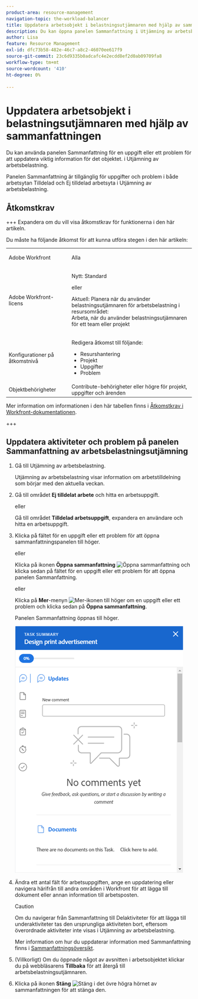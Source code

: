 ```yaml
---
product-area: resource-management
navigation-topic: the-workload-balancer
title: Uppdatera arbetsobjekt i belastningsutjämnaren med hjälp av sammanfattningen
description: Du kan öppna panelen Sammanfattning i Utjämning av arbetsbelastning för att uppdatera arbetsobjekt i områdena Tilldelad och Ej tilldelad arbetsyta.
author: Lisa
feature: Resource Management
exl-id: dfc73b58-482e-46c7-a8c2-46070ee617f9
source-git-commit: 23c6d9335b0adcafc4e2ecdd8ef2d0ab09709fa8
workflow-type: tm+mt
source-wordcount: '410'
ht-degree: 0%

---
```


# Uppdatera arbetsobjekt i belastningsutjämnaren med hjälp av sammanfattningen

Du kan använda panelen Sammanfattning för en uppgift eller ett problem för att uppdatera viktig information för det objektet. i Utjämning av arbetsbelastning.

Panelen Sammanfattning är tillgänglig för uppgifter och problem i både arbetsytan Tilldelad och Ej tilldelad arbetsyta i Utjämning av arbetsbelastning.

## Åtkomstkrav

+++ Expandera om du vill visa åtkomstkrav för funktionerna i den här artikeln.

Du måste ha följande åtkomst för att kunna utföra stegen i den här artikeln:

<table style="table-layout:auto"> 
 <col> 
 <col> 
 <tbody> 
  <tr> 
   <td role="rowheader">Adobe Workfront</td> 
   <td> <p>Alla </p> </td> 
  </tr> 
  <tr> 
   <td role="rowheader">Adobe Workfront-licens</td> 
   <td><p>Nytt: Standard</p>
       <p>eller</p>
       <p>Aktuell: Planera när du använder belastningsutjämnaren för arbetsbelastning i resursområdet:</br>
       Arbeta, när du använder belastningsutjämnaren för ett team eller projekt</p></td>
  </tr>
  <tr> 
   <td role="rowheader">Konfigurationer på åtkomstnivå</td> 
   <td> <p>Redigera åtkomst till följande:</p> 
    <ul> 
     <li>Resurshantering</li> 
     <li>Projekt</li> 
     <li>Uppgifter</li> 
     <li>Problem</li> 
    </ul>
   </td> 
  </tr> 
  <tr> 
   <td role="rowheader">Objektbehörigheter</td> 
   <td>Contribute-behörigheter eller högre för projekt, uppgifter och ärenden</td> 
  </tr> 
 </tbody> 
</table>

Mer information om informationen i den här tabellen finns i [Åtkomstkrav i Workfront-dokumentationen](/help/quicksilver/administration-and-setup/add-users/access-levels-and-object-permissions/access-level-requirements-in-documentation.md).

+++

## Uppdatera aktiviteter och problem på panelen Sammanfattning av arbetsbelastningsutjämning

1. Gå till Utjämning av arbetsbelastning.

   Utjämning av arbetsbelastning visar information om arbetstilldelning som börjar med den aktuella veckan.

1. Gå till området **Ej tilldelat arbete** och hitta en arbetsuppgift.

   eller

   Gå till området **Tilldelad arbetsuppgift**, expandera en användare och hitta en arbetsuppgift.

1. Klicka på fältet för en uppgift eller ett problem för att öppna sammanfattningspanelen till höger.

   eller

   Klicka på ikonen **Öppna sammanfattning** ![Öppna sammanfattning](assets/summary-panel-icon.png) och klicka sedan på fältet för en uppgift eller ett problem för att öppna panelen Sammanfattning.

   eller

   Klicka på **Mer**-menyn ![Mer-ikonen](assets/more-icon.png) till höger om en uppgift eller ett problem och klicka sedan på **Öppna sammanfattning**.

   Panelen Sammanfattning öppnas till höger.

   ![Panelen Sammanfattning](assets/summary-panel-task-wb-new-comments.png)

1. Ändra ett antal fält för arbetsuppgiften, ange en uppdatering eller navigera härifrån till andra områden i Workfront för att lägga till dokument eller annan information till arbetsposten.

   >[!CAUTION]
   >
   >Om du navigerar från Sammanfattning till Delaktiviteter för att lägga till underaktiviteter tas den ursprungliga aktiviteten bort, eftersom överordnade aktiviteter inte visas i Utjämning av arbetsbelastning.

   Mer information om hur du uppdaterar information med Sammanfattning finns i [Sammanfattningsöversikt](../../workfront-basics/the-new-workfront-experience/summary-overview.md).

1. (Villkorligt) Om du öppnade något av avsnitten i arbetsobjektet klickar du på webbläsarens **Tillbaka** för att återgå till arbetsbelastningsutjämnaren.
1. Klicka på ikonen **Stäng** ![Stäng ](assets/close-icon.png) i det övre högra hörnet av sammanfattningen för att stänga den.
